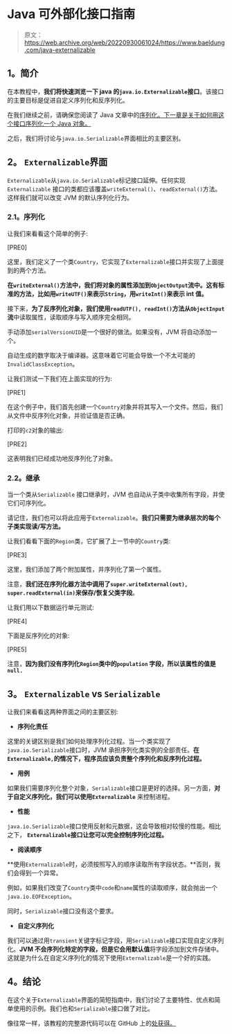# Java 可外部化接口指南

> 原文：<https://web.archive.org/web/20220930061024/https://www.baeldung.com/java-externalizable>

## **1。简介**

在本教程中，**我们将快速浏览一下 java 的`java.io.Externalizable`接口**。该接口的主要目标是促进自定义序列化和反序列化。

在我们继续之前，请确保您阅读了 Java 文章中的[序列化。下一章是关于如何用这个接口序列化一个 Java 对象。](/web/20221208143839/https://www.baeldung.com/java-serialization)

之后，我们将讨论与`java.io.Serializable`界面相比的主要区别。

## **2。** **`Externalizable`界面**

`Externalizable`从`java.io.Serializable`标记接口延伸。任何实现`Externalizable` 接口的类都应该覆盖`writeExternal()`、`readExternal()`方法。这样我们就可以改变 JVM 的默认序列化行为。

### **2.1。序列化**

让我们来看看这个简单的例子:

[PRE0]

这里，我们定义了一个类`Country`，它实现了`Externalizable`接口并实现了上面提到的两个方法。

**在`writeExternal()`方法中，我们将对象的属性添加到`ObjectOutput`流中。这有标准的方法，比如用`writeUTF()`来表示`String`，用`writeInt()`来表示 int 值。**

接下来，**为了反序列化对象，我们使用`readUTF(), readInt()`方法从`ObjectInput`流**中读取属性，读取顺序与写入顺序完全相同。

手动添加`serialVersionUID`是一个很好的做法。如果没有，JVM 将自动添加一个。

自动生成的数字取决于编译器。这意味着它可能会导致一个不太可能的`InvalidClassException`。

让我们测试一下我们在上面实现的行为:

[PRE1]

在这个例子中，我们首先创建一个`Country`对象并将其写入一个文件。然后，我们从文件中反序列化对象，并验证值是否正确。

打印的`c2`对象的输出:

[PRE2]

这表明我们已经成功地反序列化了对象。

### **2.2。继承**

当一个类从`Serializable` 接口继承时，JVM 也自动从子类中收集所有字段，并使它们可序列化。

请记住，我们也可以将此应用于`Externalizable`。**我们只需要为继承层次的每个子类实现读/写方法。**

让我们看看下面的`Region`类，它扩展了上一节中的`Country`类:

[PRE3]

这里，我们添加了两个附加属性，并序列化了第一个属性。

注意，**我们还在序列化器方法中调用了`super.writeExternal(out), super.readExternal(in)`来保存/恢复父类字段**。

让我们用以下数据运行单元测试:

[PRE4]

下面是反序列化的对象:

[PRE5]

注意，**因为我们没有序列化`Region`类中的`population` 字段，所以该属性的值是`null.`**

## **3。** **`Externalizable` vs `Serializable`**

让我们来看看这两种界面之间的主要区别:

*   **序列化责任**

这里的关键区别是我们如何处理序列化过程。当一个类实现了`java.io.Serializable`接口时，JVM 承担序列化类实例的全部责任。**在`Externalizable,`的情况下，程序员应该负责整个序列化和反序列化过程。**

*   **用例**

如果我们需要序列化整个对象，`Serializable`接口是更好的选择。另一方面，**对于自定义序列化，我们可以使用`Externalizable`** 来控制进程。

*   **性能**

`java.io.Serializable`接口使用反射和元数据，这会导致相对较慢的性能。相比之下， **`Externalizable`接口让您可以完全控制序列化过程。**

*   **阅读顺序**

**使用`Externalizable`时，必须按照写入的顺序读取所有字段状态。**否则，我们会得到一个异常。

例如，如果我们改变了`Country`类中`code`和`name`属性的读取顺序，就会抛出一个`java.io.EOFException`。

同时，`Serializable`接口没有这个要求。

*   **自定义序列化**

我们可以通过用`transient`关键字标记字段，用`Serializable`接口实现自定义序列化。**JVM 不会序列化特定的字段，但是它会用默认值**将字段添加到文件存储中。这就是为什么在自定义序列化的情况下使用`Externalizable`是一个好的实践。

## **4。结论**

在这个关于`Externalizable`界面的简短指南中，我们讨论了主要特性、优点和简单使用的示例。我们也和`Serializable`接口做了对比。

像往常一样，该教程的完整源代码可以在 GitHub 上的[处获得。](https://web.archive.org/web/20221208143839/https://github.com/eugenp/tutorials/tree/master/core-java-modules/core-java-serialization)